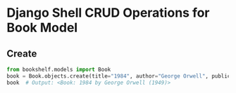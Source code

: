 # Django Shell CRUD Operations for Book Model

## Create
```python
from bookshelf.models import Book
book = Book.objects.create(title="1984", author="George Orwell", publication_year=1949)
book  # Output: <Book: 1984 by George Orwell (1949)>
